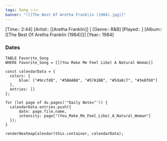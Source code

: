 ```yaml
---
tags: Song ⭐⭐⭐ 
banner: "![[The Best Of Aretha Franklin (1984).jpg]]"
---
```

[Time:: 2:44]
[Artist:: [[Aretha Franklin]] ]
[Genre:: R&B]
[Played:: ]
[Album:: [[The Best Of Aretha Franklin (1984)]]]
[Year:: 1984]
### Dates
````dataview
TABLE Favorite_Song
WHERE Favorite_Song = [[(You Make Me Feel Like) A Natural Woman]]
````
  ```dataviewjs
const calendarData = { 
	colors: { 
		blue: ["#9ccfd8", "#5BAAB8", "#57A1BB", "#5da8c7", "#3e8fb0"] 
	}, 
	entries: [] 
}; 

for (let page of dv.pages('"Daily Notes"')) { 
	calendarData.entries.push({ 
		date: page.file.name, 
		intensity: page["(You_Make_Me_Feel_Like)_A_Natural_Woman"]
	}); 
} 

renderHeatmapCalendar(this.container, calendarData);
```
